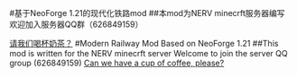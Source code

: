 #基于NeoForge 1.21的现代化铁路mod
##本mod为NERV minecrft服务器编写
欢迎加入服务器QQ群（626849159）

[请我们喝杯奶茶？]()
#Modern Railway Mod Based on NeoForge 1.21
##This mod is written for the NERV minecrft server
Welcome to join the server QQ group (626849159)
[Can we have a cup of coffee, please?]()
